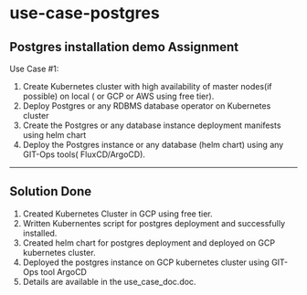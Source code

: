# use-case-postgres
Postgres installation demo
Assignment
-------------------------------------------------

Use Case #1: 

1. Create Kubernetes cluster with high availability of master nodes(if possible) on local ( or GCP or AWS using free tier).
2. Deploy Postgres or any RDBMS database operator on Kubernetes cluster
3. Create the Postgres or any database instance deployment manifests using helm chart
4. Deploy the Postgres instance or any database (helm chart)  using any GIT-Ops tools( FluxCD/ArgoCD).



-------------------------------------------------
Solution Done
-------------------------------------------------

1. Created Kubernetes Cluster in GCP using free tier.
2. Written Kubernentes script for postgres deployment and successfully installed.
3. Created helm chart for postgres deployment and deployed on GCP kubernetes cluster.
4. Deployed the postgres instance on GCP kubernetes cluster using GIT-Ops tool ArgoCD
5. Details are available in the use_case_doc.doc.
